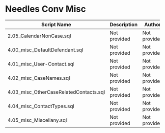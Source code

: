 # Needles Conv Misc

| Script Name | Description | Author | Date |
|-------------|-------------|--------|------|
| 2.05_CalendarNonCase.sql | Not provided | Not provided | Not provided |
| 4.00_misc_DefaultDefendant.sql | Not provided | Not provided | Not provided |
| 4.01_misc_User-Contact.sql | Not provided | Not provided | Not provided |
| 4.02_misc_CaseNames.sql | Not provided | Not provided | Not provided |
| 4.03_misc_OtherCaseRelatedContacts.sql | Not provided | Not provided | Not provided |
| 4.04_misc_ContactTypes.sql | Not provided | Not provided | Not provided |
| 4.05_misc_Miscellany.sql | Not provided | Not provided | Not provided |
